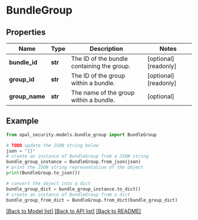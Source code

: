 # BundleGroup


## Properties

Name | Type | Description | Notes
------------ | ------------- | ------------- | -------------
**bundle_id** | **str** | The ID of the bundle containing the group. | [optional] [readonly] 
**group_id** | **str** | The ID of the group within a bundle. | [optional] [readonly] 
**group_name** | **str** | The name of the group within a bundle. | [optional] 

## Example

```python
from opal_security.models.bundle_group import BundleGroup

# TODO update the JSON string below
json = "{}"
# create an instance of BundleGroup from a JSON string
bundle_group_instance = BundleGroup.from_json(json)
# print the JSON string representation of the object
print(BundleGroup.to_json())

# convert the object into a dict
bundle_group_dict = bundle_group_instance.to_dict()
# create an instance of BundleGroup from a dict
bundle_group_from_dict = BundleGroup.from_dict(bundle_group_dict)
```
[[Back to Model list]](../README.md#documentation-for-models) [[Back to API list]](../README.md#documentation-for-api-endpoints) [[Back to README]](../README.md)


